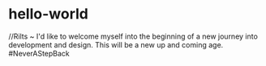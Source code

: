 # hello-world

//Rilts ~ I'd like to welcome myself into the beginning of a new journey into development and design. This will be a new up and coming age. #NeverAStepBack
